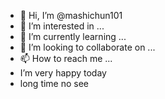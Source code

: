 - 👋 Hi, I’m @mashichun101
- 👀 I’m interested in ...
- 🌱 I’m currently learning ...
- 💞️ I’m looking to collaborate on ...
- 📫 How to reach me ...
-    I’m very happy today
-    long time no see
<!---Today i'm very busy
Today i'm a little tired
people love themself
good good study day day up
somedays no see
good girl
mashichun101/mashichun101 is a ✨ special ✨ repository because its `README.md` (this file) appears on your GitHub profile.
You can click the Preview link to take a look at your changes.
--->
